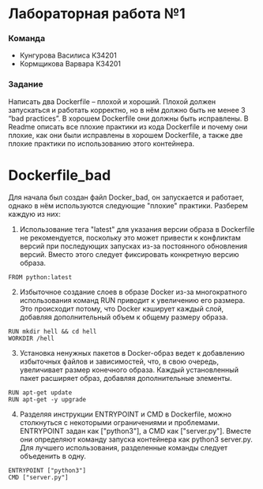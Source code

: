 # Лабораторная работа №1 

### Команда  
- Кунгурова Василиса К34201  
- Кормщикова Варвара К34201  

### Задание
Написать два Dockerfile – плохой и хороший. Плохой должен запускаться и работать корректно, но в нём должно быть не менее 3 “bad practices”. В хорошем Dockerfile они должны быть исправлены. В Readme описать все плохие практики из кода Dockerfile и почему они плохие, как они были исправлены в хорошем Dockerfile, а также две плохие практики по использованию этого контейнера. 
# Dockerfile_bad
Для начала был создан файл Docker_bad, он запускается и работает, однако в нём используются следующие "плохие" практики. Разберем каждую из них:

1. Использование тега "latest" для указания версии образа в Dockerfile не рекомендуется, поскольку это может привести к конфликтам версий при последующих запусках из-за постоянного обновления версий. Вместо этого следует фиксировать конкретную версию образа.
```
FROM python:latest
```

2. Избыточное создание слоев в образе Docker из-за многократного использования команд RUN приводит к увеличению его размера. Это происходит потому, что Docker кэширует каждый слой, добавляя дополнительный объем к общему размеру образа.
```
RUN mkdir hell && cd hell
WORKDIR /hell
```

3. Установка ненужных пакетов в Docker-образ ведет к добавлению избыточных файлов и зависимостей, что, в свою очередь, увеличивает размер конечного образа. Каждый установленный пакет расширяет образ, добавляя дополнительные элементы.
```
RUN apt-get update
RUN apt-get -y upgrade
```

4. Разделяя инструкции ENTRYPOINT и CMD в Dockerfile, можно столкнуться с некоторыми ограничениями и проблемами. ENTRYPOINT задан как ["python3"], а CMD как ["server.py"]. Вместе они определяют команду запуска контейнера как python3 server.py. Для лучшего использования, разделенные команды следует объеденить в одну.
```
ENTRYPOINT ["python3"]
CMD ["server.py"]
```
